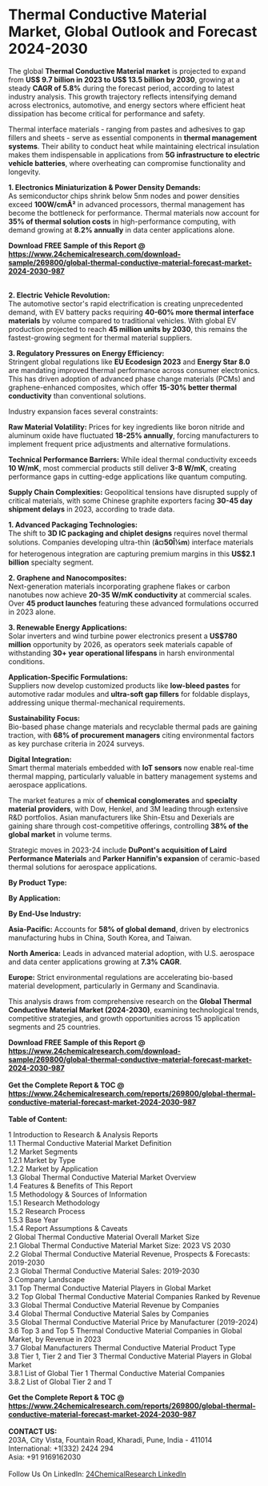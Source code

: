 <h1>Thermal Conductive Material Market, Global Outlook and Forecast 2024-2030</h1><p>The global <strong>Thermal Conductive Material market</strong> is projected to expand from <strong>US$ 9.7 billion in 2023 to US$ 13.5 billion by 2030</strong>, growing at a steady <strong>CAGR of 5.8%</strong> during the forecast period, according to latest industry analysis. This growth trajectory reflects intensifying demand across electronics, automotive, and energy sectors where efficient heat dissipation has become critical for performance and safety.</p><p>Thermal interface materials - ranging from pastes and adhesives to gap fillers and sheets - serve as essential components in <strong>thermal management systems</strong>. Their ability to conduct heat while maintaining electrical insulation makes them indispensable in applications from <strong>5G infrastructure to electric vehicle batteries</strong>, where overheating can compromise functionality and longevity.</p><p><strong>1. Electronics Miniaturization &amp; Power Density Demands:</strong><br>
As semiconductor chips shrink below 5nm nodes and power densities exceed <strong>100W/cmÂ²</strong> in advanced processors, thermal management has become the bottleneck for performance. Thermal materials now account for <strong>35% of thermal solution costs</strong> in high-performance computing, with demand growing at <strong>8.2% annually</strong> in data center applications alone.</p><div><b>Download FREE Sample of this Report @ 
            <a href="https://www.24chemicalresearch.com/download-sample/269800/global-thermal-conductive-material-forecast-market-2024-2030-987">
            https://www.24chemicalresearch.com/download-sample/269800/global-thermal-conductive-material-forecast-market-2024-2030-987</a></b></div><br><p><strong>2. Electric Vehicle Revolution:</strong><br>
The automotive sector's rapid electrification is creating unprecedented demand, with EV battery packs requiring <strong>40-60% more thermal interface materials</strong> by volume compared to traditional vehicles. With global EV production projected to reach <strong>45 million units by 2030</strong>, this remains the fastest-growing segment for thermal material suppliers.</p><p><strong>3. Regulatory Pressures on Energy Efficiency:</strong><br>
Stringent global regulations like <strong>EU Ecodesign 2023</strong> and <strong>Energy Star 8.0</strong> are mandating improved thermal performance across consumer electronics. This has driven adoption of advanced phase change materials (PCMs) and graphene-enhanced composites, which offer <strong>15-30% better thermal conductivity</strong> than conventional solutions.</p><p>Industry expansion faces several constraints:</p><p><strong>Raw Material Volatility:</strong> Prices for key ingredients like boron nitride and aluminum oxide have fluctuated <strong>18-25% annually</strong>, forcing manufacturers to implement frequent price adjustments and alternative formulations.</p><p><strong>Technical Performance Barriers:</strong> While ideal thermal conductivity exceeds <strong>10 W/mK</strong>, most commercial products still deliver <strong>3-8 W/mK</strong>, creating performance gaps in cutting-edge applications like quantum computing.</p><p><strong>Supply Chain Complexities:</strong> Geopolitical tensions have disrupted supply of critical materials, with some Chinese graphite exporters facing <strong>30-45 day shipment delays</strong> in 2023, according to trade data.</p><p><strong>1. Advanced Packaging Technologies:</strong><br>
The shift to <strong>3D IC packaging and chiplet designs</strong> requires novel thermal solutions. Companies developing ultra-thin (<strong>â¤50Î¼m</strong>) interface materials for heterogenous integration are capturing premium margins in this <strong>US$2.1 billion</strong> specialty segment.</p><p><strong>2. Graphene and Nanocomposites:</strong><br>
Next-generation materials incorporating graphene flakes or carbon nanotubes now achieve <strong>20-35 W/mK conductivity</strong> at commercial scales. Over <strong>45 product launches</strong> featuring these advanced formulations occurred in 2023 alone.</p><p><strong>3. Renewable Energy Applications:</strong><br>
Solar inverters and wind turbine power electronics present a <strong>US$780 million</strong> opportunity by 2026, as operators seek materials capable of withstanding <strong>30+ year operational lifespans</strong> in harsh environmental conditions.</p><p><strong>Application-Specific Formulations:</strong><br>
	Suppliers now develop customized products like <strong>low-bleed pastes</strong> for automotive radar modules and <strong>ultra-soft gap fillers</strong> for foldable displays, addressing unique thermal-mechanical requirements.</p><p><strong>Sustainability Focus:</strong><br>
	Bio-based phase change materials and recyclable thermal pads are gaining traction, with <strong>68% of procurement managers</strong> citing environmental factors as key purchase criteria in 2024 surveys.</p><p><strong>Digital Integration:</strong><br>
	Smart thermal materials embedded with <strong>IoT sensors</strong> now enable real-time thermal mapping, particularly valuable in battery management systems and aerospace applications.</p><p>The market features a mix of <strong>chemical conglomerates</strong> and <strong>specialty material providers</strong>, with Dow, Henkel, and 3M leading through extensive R&amp;D portfolios. Asian manufacturers like Shin-Etsu and Dexerials are gaining share through cost-competitive offerings, controlling <strong>38% of the global market</strong> in volume terms.</p><p>Strategic moves in 2023-24 include <strong>DuPont's acquisition of Laird Performance Materials</strong> and <strong>Parker Hannifin's expansion</strong> of ceramic-based thermal solutions for aerospace applications.</p><p><strong>By Product Type:</strong></p><p><strong>By Application:</strong></p><p><strong>By End-Use Industry:</strong></p><p><strong>Asia-Pacific:</strong> Accounts for <strong>58% of global demand</strong>, driven by electronics manufacturing hubs in China, South Korea, and Taiwan.</p><p><strong>North America:</strong> Leads in advanced material adoption, with U.S. aerospace and data center applications growing at <strong>7.3% CAGR</strong>.</p><p><strong>Europe:</strong> Strict environmental regulations are accelerating bio-based material development, particularly in Germany and Scandinavia.</p><p>This analysis draws from comprehensive research on the <strong>Global Thermal Conductive Material Market (2024-2030)</strong>, examining technological trends, competitive strategies, and growth opportunities across 15 application segments and 25 countries.</p><div><b>Download FREE Sample of this Report @ 
            <a href="https://www.24chemicalresearch.com/download-sample/269800/global-thermal-conductive-material-forecast-market-2024-2030-987">
            https://www.24chemicalresearch.com/download-sample/269800/global-thermal-conductive-material-forecast-market-2024-2030-987</a></b></div><br><div><b>Get the Complete Report & TOC @ 
            <a href="https://www.24chemicalresearch.com/reports/269800/global-thermal-conductive-material-forecast-market-2024-2030-987">
            https://www.24chemicalresearch.com/reports/269800/global-thermal-conductive-material-forecast-market-2024-2030-987</a></b></div><br>
            <b>Table of Content:</b><p>1 Introduction to Research & Analysis Reports<br />
    1.1 Thermal Conductive Material Market Definition<br />
    1.2 Market Segments<br />
        1.2.1 Market by Type<br />
        1.2.2 Market by Application<br />
    1.3 Global Thermal Conductive Material Market Overview<br />
    1.4 Features & Benefits of This Report<br />
    1.5 Methodology & Sources of Information<br />
        1.5.1 Research Methodology<br />
        1.5.2 Research Process<br />
        1.5.3 Base Year<br />
        1.5.4 Report Assumptions & Caveats<br />
2 Global Thermal Conductive Material Overall Market Size<br />
    2.1 Global Thermal Conductive Material Market Size: 2023 VS 2030<br />
    2.2 Global Thermal Conductive Material Revenue, Prospects & Forecasts: 2019-2030<br />
    2.3 Global Thermal Conductive Material Sales: 2019-2030<br />
3 Company Landscape<br />
    3.1 Top Thermal Conductive Material Players in Global Market<br />
    3.2 Top Global Thermal Conductive Material Companies Ranked by Revenue<br />
    3.3 Global Thermal Conductive Material Revenue by Companies<br />
    3.4 Global Thermal Conductive Material Sales by Companies<br />
    3.5 Global Thermal Conductive Material Price by Manufacturer (2019-2024)<br />
    3.6 Top 3 and Top 5 Thermal Conductive Material Companies in Global Market, by Revenue in 2023<br />
    3.7 Global Manufacturers Thermal Conductive Material Product Type<br />
    3.8 Tier 1, Tier 2 and Tier 3 Thermal Conductive Material Players in Global Market<br />
        3.8.1 List of Global Tier 1 Thermal Conductive Material Companies<br />
        3.8.2 List of Global Tier 2 and T</p><div><b>Get the Complete Report & TOC @ 
            <a href="https://www.24chemicalresearch.com/reports/269800/global-thermal-conductive-material-forecast-market-2024-2030-987">
            https://www.24chemicalresearch.com/reports/269800/global-thermal-conductive-material-forecast-market-2024-2030-987</a></b></div><br><b>CONTACT US:</b><br>
            203A, City Vista, Fountain Road, Kharadi, Pune, India - 411014<br>
            International: +1(332) 2424 294<br>
            Asia: +91 9169162030 <br><br>
            Follow Us On LinkedIn: <a href="https://www.linkedin.com/company/24chemicalresearch/">24ChemicalResearch LinkedIn</a>